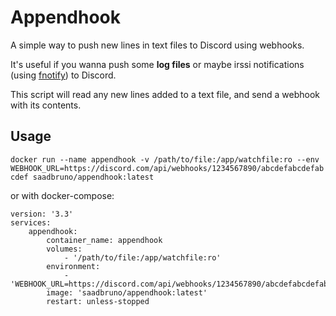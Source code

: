 # Appendhook

A simple way to push new lines in text files to Discord using webhooks. 

It's useful if you wanna push some **log files** or maybe irssi notifications (using [fnotify](https://github.com/irssi/scripts.irssi.org/blob/master/scripts/fnotify.pl)) to Discord.

This script will read any new lines added to a text file, and send a webhook with its contents.

## Usage
`docker run --name appendhook -v /path/to/file:/app/watchfile:ro --env WEBHOOK_URL=https://discord.com/api/webhooks/1234567890/abcdefabcdefabcdef saadbruno/appendhook:latest`

or with docker-compose:

```
version: '3.3'
services:
    appendhook:
        container_name: appendhook
        volumes:
            - '/path/to/file:/app/watchfile:ro'
        environment:
            - 'WEBHOOK_URL=https://discord.com/api/webhooks/1234567890/abcdefabcdefabcdef'
        image: 'saadbruno/appendhook:latest'
        restart: unless-stopped
```